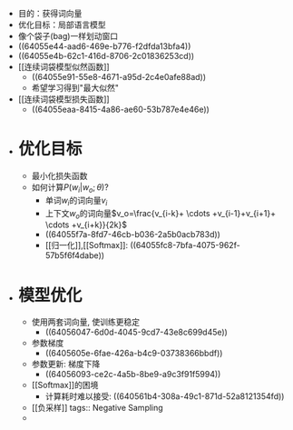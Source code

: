 - 目的：获得词向量
- 优化目标：局部语言模型
- 像个袋子(bag)一样划动窗口
- ((64055e44-aad6-469e-b776-f2dfda13bfa4))
- ((64055e4b-62c1-416d-8706-2c01836253cd))
- [[连续词袋模型似然函数]]
	- ((64055e91-55e8-4671-a95d-2c4e0afe88ad))
	- 希望学习得到"最大似然"
- [[连续词袋模型损失函数]]
	- ((64055eaa-8415-4a86-ae60-53b787e4e46e))
- # 优化目标
	- 最小化损失函数
	- 如何计算$P(w_i|w_o;\theta)$?
		- 单词$w_i$的词向量$v_i$
		- 上下文$w_o$的词向量$v_o=\frac{v_{i-k}+ \cdots +v_{i-1}+v_{i+1}+ \cdots +v_{i+k}}{2k}$
		- ((64055f7a-8fd7-46cb-b036-2a5b0acb783d))
		- [[归一化]],[[Softmax]]: ((64055fc8-7bfa-4075-962f-57b5f6f4dabe))
- # 模型优化
	- 使用两套词向量, 使训练更稳定
		- ((64056047-6d0d-4045-9cd7-43e8c699d45e))
	- 参数梯度
		- ((6405605e-6fae-426a-b4c9-03738366bbdf))
	- 参数更新: 梯度下降
		- ((64056093-ce2c-4a5b-8be9-a9c3f91f5994))
	- [[Softmax]]的困境
		- 计算耗时难以接受: ((640561b4-308a-49c1-871d-52a8121354fd))
	- [[负采样]]
	  tags:: Negative Sampling
	-